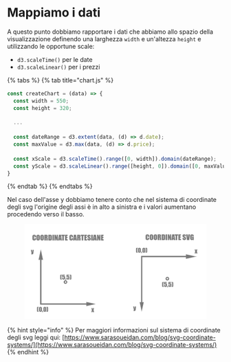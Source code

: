 # Mappiamo i dati

A questo punto dobbiamo rapportare i dati che abbiamo allo spazio della visualizzazione definendo una larghezza `width` e un'altezza `height` e utilizzando le opportune scale:

* `d3.scaleTime()` per le date
* `d3.scaleLinear()` per i prezzi

{% tabs %}
{% tab title="chart.js" %}
```javascript
const createChart = (data) => {
  const width = 550;
  const height = 320;
  
  ...
  
  const dateRange = d3.extent(data, (d) => d.date);
  const maxValue = d3.max(data, (d) => d.price);

  const xScale = d3.scaleTime().range([0, width]).domain(dateRange);
  const yScale = d3.scaleLinear().range([height, 0]).domain([0, maxValue]);
}
```
{% endtab %}
{% endtabs %}

Nel caso dell'asse y dobbiamo tenere conto che nel sistema di coordinate degli svg l'origine degli assi è in alto a sinistra e i valori aumentano procedendo verso il basso.

<figure><img src="../../.gitbook/assets/coordinate-svg.png" alt=""><figcaption></figcaption></figure>

{% hint style="info" %}
Per maggiori informazioni sul sistema di coordinate degli svg leggi qui: [https://www.sarasoueidan.com/blog/svg-coordinate-systems/](https://www.sarasoueidan.com/blog/svg-coordinate-systems/)
{% endhint %}
